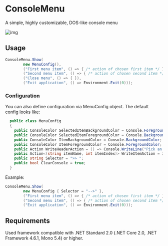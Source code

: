 # ConsoleMenu
A simple, highly customizable, DOS-like console menu

![img](https://raw.githubusercontent.com/lechu445/ConsoleMenu/master/preview.gif)

## Usage
```csharp
ConsoleMenu.Show(
        new MenuConfig(),
        ("First menu item", () => { /* action of chosen first item */ }),
        ("Second menu item", () => { /* action of chosen second item */ }),
        ("Close menu", () => { }),
        ("Exit application", () => Environment.Exit(0)));
```
### Configuration
You can also define configuration via MenuConfig object. The default config looks like:
```csharp
  public class MenuConfig
  {
    public ConsoleColor SelectedItemBackgroundColor = Console.ForegroundColor;
    public ConsoleColor SelectedItemForegroundColor = Console.BackgroundColor;
    public ConsoleColor ItemBackgroundColor = Console.BackgroundColor;
    public ConsoleColor ItemForegroundColor = Console.ForegroundColor;
    public Action WriteHeaderAction = () => Console.WriteLine("Pick an option:");
    public Action<(string itemName, int itemIndex)> WriteItemAction = item => Console.Write("[{0}] {1}", item.itemIndex, item.itemName);
    public string Selector = ">> ";
    public bool ClearConsole = true;
  }
```
Example:
```csharp
ConsoleMenu.Show(
        new MenuConfig { Selector = "-->" },
        ("First menu item", () => { /* action of chosen first item */ }),
        ("Second menu item", () => { /* action of chosen second item */ }),
        ("Exit application", () => Environment.Exit(0)));
```
## Requirements
Used framework compatible with .NET Standard 2.0 (.NET Core 2.0, .NET Framework 4.6.1, Mono 5.4) or higher.
